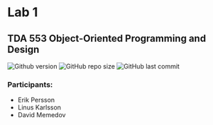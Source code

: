 # Lab 1
## TDA 553 Object-Oriented Programming and Design


![Github version](https://img.shields.io/badge/version-0.1.0-darkblue?style=flat-square)
![GitHub repo size](https://img.shields.io/github/repo-size/linuskar/TDA553-lab1?color=blue&style=flat-square)
![GitHub last commit](https://img.shields.io/github/last-commit/linuskar/TDA553-lab1??color=darkgreen&style=flat-square)



### Participants: 
- Erik Persson
- Linus Karlsson
- David Memedov

